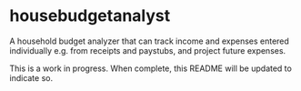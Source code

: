 # housebudgetanalyst
A household budget analyzer that can track income and expenses entered individually e.g. from receipts and paystubs, and project future expenses. 

This is a work in progress. When complete, this README will be updated to indicate so.
